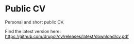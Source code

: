 # Public CV

Personal and short public CV.

Find the latest version here: https://github.com/drupol/cv/releases/latest/download/cv.pdf
